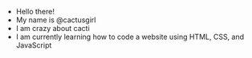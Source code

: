 - Hello there!
- My name is @cactusgirl
- I am crazy about cacti
- I am currently learning how to code a website using HTML, CSS, and JavaScript

<!---
cactusgirl/cactusgirl is a ✨ special ✨ repository because its `README.md` (this file) appears on your GitHub profile.
You can click the Preview link to take a look at your changes.
--->
